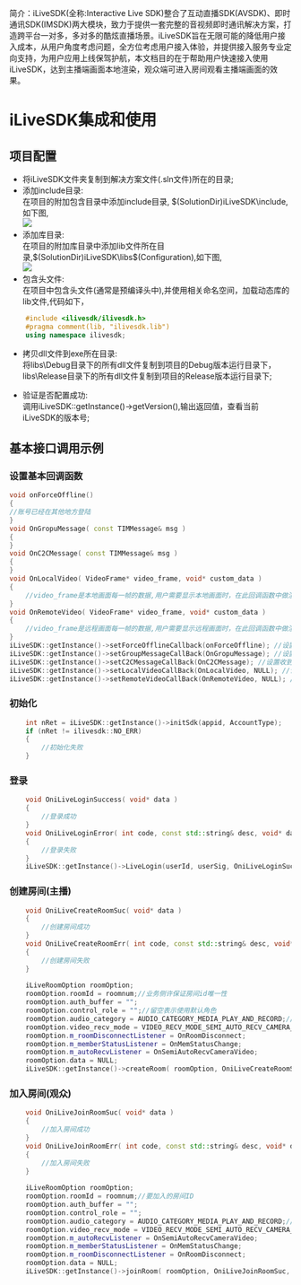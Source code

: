 ﻿
简介：iLiveSDK(全称:Interactive Live SDK)整合了互动直播SDK(AVSDK)、即时通讯SDK(IMSDK)两大模块，致力于提供一套完整的音视频即时通讯解决方案，打造跨平台一对多，多对多的酷炫直播场景。iLiveSDK旨在无限可能的降低用户接入成本，从用户角度考虑问题，全方位考虑用户接入体验，并提供接入服务专业定向支持，为用户应用上线保驾护航，本文档目的在于帮助用户快速接入使用iLiveSDK，达到主播端画面本地渲染，观众端可进入房间观看主播端画面的效果。

# iLiveSDK集成和使用
## 项目配置
- 将iLiveSDK文件夹复制到解决方案文件(.sln文件)所在的目录;
- 添加include目录:<br/>
	在项目的附加包含目录中添加include目录, $(SolutionDir)iLiveSDK\include,如下图,<br/>
![](http://mc.qcloudimg.com/static/img/3ab82b780f87b8749813f028a904ea0e/image.png)
- 添加库目录:<br/>
	在项目的附加库目录中添加lib文件所在目录,$(SolutionDir)iLiveSDK\libs\$(Configuration),如下图,<br/>
![](http://mc.qcloudimg.com/static/img/0fbd938dbbf189c40e195cb60689baf4/image.png)
- 包含头文件:<br/>
	在项目中包含头文件(通常是预编译头中),并使用相关命名空间，加载动态库的lib文件,代码如下，

```C++
	#include <ilivesdk/ilivesdk.h>
	#pragma comment(lib, "ilivesdk.lib")
	using namespace ilivesdk;
```

- 拷贝dll文件到exe所在目录:<br/>
	将libs\Debug目录下的所有dll文件复制到项目的Debug版本运行目录下，libs\Release目录下的所有dll文件复制到项目的Release版本运行目录下;

- 验证是否配置成功:<br/>
	调用iLiveSDK::getInstance()->getVersion(),输出返回值，查看当前iLiveSDK的版本号;

## 基本接口调用示例
### 设置基本回调函数

```c++
void onForceOffline()
{
//账号已经在其他地方登陆
}
void OnGropuMessage( const TIMMessage& msg )
{
}
void OnC2CMessage( const TIMMessage& msg )
{
}
void OnLocalVideo( VideoFrame* video_frame, void* custom_data )
{
	//video_frame是本地画面每一帧的数据,用户需要显示本地画面时，在此回调函数中做渲染，渲染代码可参考随心播;
}
void OnRemoteVideo( VideoFrame* video_frame, void* custom_data )
{
	//video_frame是远程画面每一帧的数据,用户需要显示远程画面时，在此回调函数中做渲染，渲染代码可参考随心播;
}
iLiveSDK::getInstance()->setForceOfflineCallback(onForceOffline); //设置被挤下线的通知函数;
iLiveSDK::getInstance()->setGroupMessageCallBack(OnGropuMessage); //设置收到房间内的群消息的处理函数;
iLiveSDK::getInstance()->setC2CMessageCallBack(OnC2CMessage); //设置收到C2C消息的处理函数;
iLiveSDK::getInstance()->setLocalVideoCallBack(OnLocalVideo, NULL); //设置本地视频的回调函数;
iLiveSDK::getInstance()->setRemoteVideoCallBack(OnRemoteVideo, NULL); //设置远程视频的回调函数;
```

### 初始化
```c++
	int nRet = iLiveSDK::getInstance()->initSdk(appid, AccountType);
	if (nRet != ilivesdk::NO_ERR)
	{
		//初始化失败
	}
```
### 登录
```c++
	void OniLiveLoginSuccess( void* data )
	{
		//登录成功
	}
	void OniLiveLoginError( int code, const std::string& desc, void* data )
	{
		//登录失败
	}
	iLiveSDK::getInstance()->LiveLogin(userId, userSig, OniLiveLoginSuccess, OniLiveLoginError, NULL);
```
### 创建房间(主播)
```c++
	void OniLiveCreateRoomSuc( void* data )
	{
		//创建房间成功
	}
	void OniLiveCreateRoomErr( int code, const std::string& desc, void* data )
	{
		//创建房间失败
	}
	
	iLiveRoomOption roomOption;
	roomOption.roomId = roomnum;//业务侧许保证房间id唯一性
	roomOption.auth_buffer = "";
	roomOption.control_role = "";//留空表示使用默认角色
	roomOption.audio_category = AUDIO_CATEGORY_MEDIA_PLAY_AND_RECORD;//直播场景
	roomOption.video_recv_mode = VIDEO_RECV_MODE_SEMI_AUTO_RECV_CAMERA_VIDEO; //半自动模式
	roomOption.m_roomDisconnectListener = OnRoomDisconnect;
	roomOption.m_memberStatusListener = OnMemStatusChange;
	roomOption.m_autoRecvListener = OnSemiAutoRecvCameraVideo;
	roomOption.data = NULL;
	iLiveSDK::getInstance()->createRoom( roomOption, OniLiveCreateRoomSuc, OniLiveCreateRoomErr, NULL );
```
### 加入房间(观众)
```c++
	void OniLiveJoinRoomSuc( void* data )
	{
		//加入房间成功
	}
	void OniLiveJoinRoomErr( int code, const std::string& desc, void* data )
	{
		//加入房间失败
	}
	
	iLiveRoomOption roomOption;
	roomOption.roomId = roomnum;//要加入的房间ID	
	roomOption.auth_buffer = "";
	roomOption.control_role = "";
	roomOption.audio_category = AUDIO_CATEGORY_MEDIA_PLAY_AND_RECORD;//直播场景
	roomOption.video_recv_mode = VIDEO_RECV_MODE_SEMI_AUTO_RECV_CAMERA_VIDEO; //半自动模式
	roomOption.m_autoRecvListener = OnSemiAutoRecvCameraVideo;
	roomOption.m_memberStatusListener = OnMemStatusChange;
	roomOption.m_roomDisconnectListener = OnRoomDisconnect;
	roomOption.data = NULL;
	iLiveSDK::getInstance()->joinRoom( roomOption, OniLiveJoinRoomSuc, OniLiveJoinRoomErr, NULL );
```


